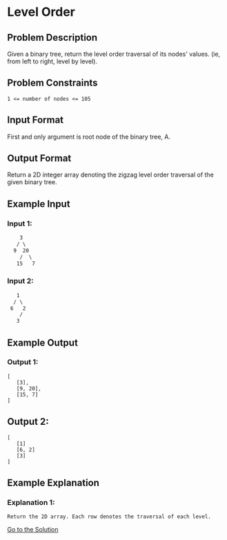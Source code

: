 # Level Order

## Problem Description

Given a binary tree, return the level order traversal of its nodes' values. (ie, from left to right, level by level).

## Problem Constraints

```
1 <= number of nodes <= 105
```

## Input Format

First and only argument is root node of the binary tree, A.

## Output Format

Return a 2D integer array denoting the zigzag level order traversal of the given binary tree.

## Example Input

### Input 1:

```txt
    3
   / \
  9  20
    /  \
   15   7
```

### Input 2:

```txt
   1
  / \
 6   2
    /
   3
```

## Example Output

### Output 1:

```
[
   [3],
   [9, 20],
   [15, 7]
]
```

## Output 2:

```
[
   [1]
   [6, 2]
   [3]
]
```

## Example Explanation

### Explanation 1:

```
Return the 2D array. Each row denotes the traversal of each level.
```

[Go to the Solution](../solutions/level_order.py)
